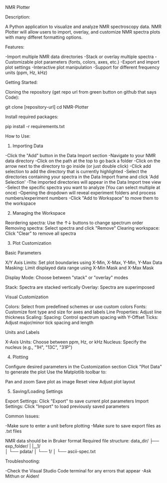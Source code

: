 NMR Plotter


Description:

A Python application to visualize and analyze NMR spectroscopy data. NMR Plotter will allow users to import, overlay, and customize NMR spectra plots with many differet formatting options.

Features:

-Import multiple NMR data directories
-Stack or overlay multiple spectra
-Customizable plot parameters (fonts, colors, axes, etc.)
-Export and import plot settings
-Interactive plot manipulation
-Support for different frequency units (ppm, Hz, kHz)


Getting Started:

Cloning the repository (get repo url from green button on github that says Code):

git clone [repository-url]
cd NMR-Plotter


Install required packages:

pip install -r requirements.txt


How to Use:

1. Importing Data

-Click the "Add" button in the Data Import section
-Navigate to your NMR data directory
    -Click on the path at the top to go back a folder
    -Click on the arrow next to the directory to go inside (or just double click)
    -Click add selection to add the directory that is currently highlighted
-Select the directories containing your spectra in the Data Import frame and click 'Add Selection'
-The imported directories will appear in the Data Import tree view
-Select the specific spectra you want to analyze (You can select multiple at once)
    -Opening the dropdown will reveal experiment folders and process numbers/experiment numbers
-Click "Add to Workspace" to move them to the workspace

2. Managing the Workspace

Reordering spectra: Use the ↑↓ buttons to change spectrum order
Removing spectra: Select spectra and click "Remove"
Clearing workspace: Click "Clear" to remove all spectra

3. Plot Customization

Basic Parameters

X/Y Axis Limits: Set plot boundaries using X-Min, X-Max, Y-Min, Y-Max
Data Masking: Limit displayed data range using X-Min Mask and X-Max Mask

Display Mode: Choose between "stack" or "overlay" modes

Stack: Spectra are stacked vertically
Overlay: Spectra are superimposed

Visual Customization

Colors: Select from predefined schemes or use custom colors
Fonts: Customize font type and size for axes and labels
Line Properties: Adjust line thickness
Scaling: 
Spacing: Control spectrum spacing with Y-Offset
Ticks: Adjust major/minor tick spacing and length

Units and Labels

X-Axis Units: Choose between ppm, Hz, or kHz
Nucleus: Specify the nucleus (e.g., "1H", "13C", "31P")

4. Plotting

Configure desired parameters in the Customization section
Click "Plot Data" to generate the plot
Use the Matplotlib toolbar to:

Pan and zoom
Save plot as image
Reset view
Adjust plot layout


5. Saving/Loading Settings

Export Settings: Click "Export" to save current plot parameters
Import Settings: Click "Import" to load previously saved parameters


Common Issues:

-Make sure to enter a unit before plotting
-Make sure to save export files as .txt files


NMR data should be in Bruker format
Required file structure:
data_dir/
├── exp_folder/
|   |__1/  
│      └── pdata/
│            └── 1/
│                └── ascii-spec.txt




Troubleshooting:

-Check the Visual Studio Code terminal for any errors that appear
-Ask Mithun or Aiden!